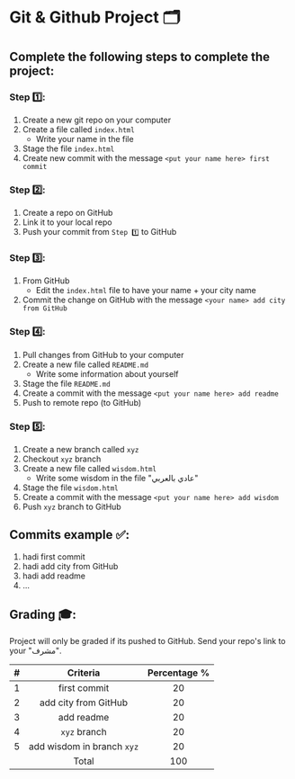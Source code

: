 # Git & Github Project 🗂


## Complete the following steps to complete the project: 

### Step 1️⃣:
1. Create a new git repo on your computer
2. Create a file called `index.html`
    -  Write your name in the file
3. Stage the file `index.html`
4. Create new commit with the message `<put your name here> first commit`

### Step 2️⃣:
1. Create a repo on GitHub
2. Link it to your local repo
3. Push your commit from `Step 1️⃣` to GitHub

### Step 3️⃣:
1. From GitHub
    - Edit the `index.html` file to have your name + your city name
2. Commit the change on GitHub with the message `<your name> add city from GitHub`

### Step 4️⃣:
1. Pull changes from GitHub to your computer
2. Create a new file called `README.md`
   - Write some information about yourself
3. Stage the file `README.md`
4. Create a commit with the message `<put your name here> add readme`
5. Push to remote repo (to GitHub)

### Step 5️⃣:
1. Create a new branch called `xyz`
2. Checkout `xyz` branch
3. Create a new file called `wisdom.html`
   -  Write some wisdom in the file "عادي بالعربي"
4. Stage the file `wisdom.html`
5. Create a commit with the message `<put your name here> add wisdom`
6. Push `xyz` branch to GitHub


## Commits example ✅:
1. hadi first commit
2. hadi add city from GitHub
3. hadi add readme
4. ...

## Grading 🎓:
Project will only be graded if its pushed to GitHub.
Send your repo's link to your "مشرف".

| # | Criteria | Percentage %
| :---: | :---: |  :---: |
| 1 | <name> first commit | 20
| 2 | <name> add city from GitHub   | 20
| 3 | <name> add readme   | 20
| 4 | `xyz` branch   | 20
| 5 | <name> add wisdom in branch `xyz`  | 20
|  | Total  | 100

